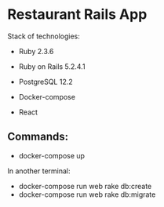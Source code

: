 # Restaurant Rails App

Stack of technologies:

* Ruby 2.3.6

* Ruby on Rails 5.2.4.1

* PostgreSQL 12.2

* Docker-compose

* React



Commands:
-
* docker-compose up

In another terminal:

* docker-compose run web rake db:create
* docker-compose run web rake db:migrate